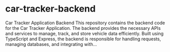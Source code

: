 # car-tracker-backend
Car Tracker Application Backend This repository contains the backend code for the Car Tracker Application. The backend provides the necessary APIs and services to manage, track, and store vehicle data efficiently. Built using TypeScript and Express, the backend is responsible for handling requests, managing databases, and integrating with...

